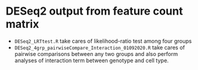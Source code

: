 # DESeq2 output from feature count matrix
- `DESeq2_LRTtest.R` take cares of likelihood-ratio test among four groups
- `DESeq2_4grp_pairwiseCompare_Interaction_01092020.R` take cares of pairwise comparisons between any two groups and also perform analyses of interaction term between genotype and cell type.
